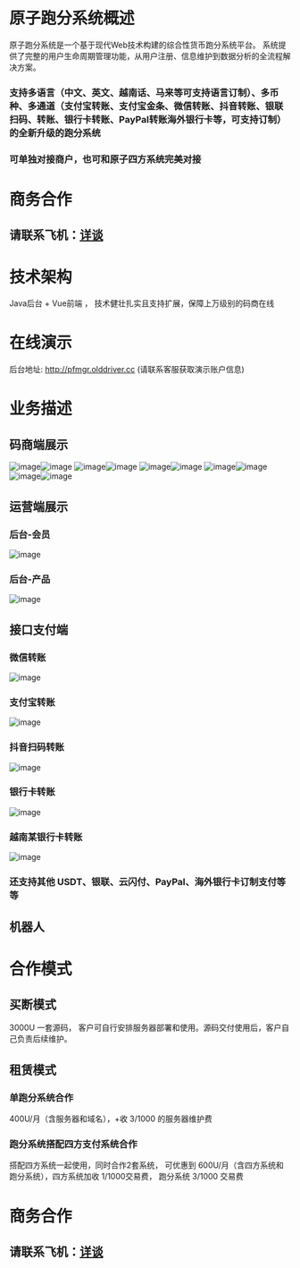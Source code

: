 # 原子跑分系统概述
原子跑分系统是一个基于现代Web技术构建的综合性货币跑分系统平台。
系统提供了完整的用户生命周期管理功能，从用户注册、信息维护到数据分析的全流程解决方案。
### 支持多语言（中文、英文、越南话、马来等可支持语言订制）、多币种、多通道（支付宝转账、支付宝金条、微信转账、抖音转账、银联扫码、转账、银行卡转账、PayPal转账海外银行卡等，可支持订制）的全新升级的跑分系统
### 可单独对接商户，也可和原子四方系统完美对接

# 商务合作
## 请联系飞机：<a href="https://t.me/AXPay06" target="_blank">详谈</a>

# 技术架构
Java后台 + Vue前端 ， 技术健壮扎实且支持扩展，保障上万级别的码商在线

# 在线演示
后台地址: http://pfmgr.olddriver.cc (请联系客服获取演示账户信息)


# 业务描述
## 码商端展示
![image](https://raw.githubusercontent.com/sexyCs258369/paofen/refs/heads/main/%E9%A6%96%E9%A1%B5.png)![image](https://raw.githubusercontent.com/sexyCs258369/paofen/refs/heads/main/%E4%BA%A7%E5%93%81%E5%88%97%E8%A1%A8.png)
![image](https://github.com/sexyCs258369/paofen/blob/main/%E5%A4%9A%E8%AF%AD%E8%A8%80%E6%94%AF%E6%8C%81.png?raw=true)![image](https://raw.githubusercontent.com/sexyCs258369/paofen/refs/heads/main/%E8%AE%A2%E5%8D%95%E5%88%97%E8%A1%A8.png)
![image](https://raw.githubusercontent.com/sexyCs258369/paofen/refs/heads/main/%E7%A0%81%E5%95%86%E4%B8%8A%E4%BC%A0.png)![image](https://raw.githubusercontent.com/sexyCs258369/paofen/refs/heads/main/%E6%8B%89%E5%8F%96%E6%96%B0%E4%BA%BA.png)
![image](https://raw.githubusercontent.com/sexyCs258369/paofen/refs/heads/main/%E8%AE%A2%E5%8D%95%E6%95%B0%E6%8D%AE%E5%88%86%E6%9E%90.png)![image](https://raw.githubusercontent.com/sexyCs258369/paofen/refs/heads/main/%E8%AE%A2%E5%8D%95%E6%95%B0%E6%8D%AE%E5%88%86%E6%9E%902.png)
![image](https://github.com/sexyCs258369/paofen/blob/main/%E7%94%A8%E6%88%B7%E6%95%B0%E6%8D%AE%E5%88%86%E6%9E%90.png?raw=true)![image](https://raw.githubusercontent.com/sexyCs258369/paofen/refs/heads/main/%E8%B4%A6%E6%88%B7%E8%AE%BE%E7%BD%AE.png)

## 运营端展示
### 后台-会员
![image](https://raw.githubusercontent.com/sexyCs258369/paofen/refs/heads/main/%E5%90%8E%E5%8F%B0-%E4%BC%9A%E5%91%98.png)
### 后台-产品
![image](https://raw.githubusercontent.com/sexyCs258369/paofen/refs/heads/main/%E5%90%8E%E5%8F%B0-%E4%BA%A7%E5%93%81.png)

## 接口支付端
### 微信转账
![image](https://raw.githubusercontent.com/sexyCs258369/paofen/refs/heads/main/%E5%BE%AE%E4%BF%A1%E8%BD%AC%E8%B4%A6.jpg)
### 支付宝转账
![image](https://raw.githubusercontent.com/sexyCs258369/paofen/refs/heads/main/%E6%94%AF%E4%BB%98%E5%AE%9D%E8%BD%AC%E8%B4%A6.jpg)
### 抖音扫码转账
![image](https://raw.githubusercontent.com/sexyCs258369/paofen/refs/heads/main/%E6%8A%96%E9%9F%B3%E8%BD%AC%E8%B4%A6.jpg)
### 银行卡转账
![image](https://raw.githubusercontent.com/sexyCs258369/paofen/refs/heads/main/%E9%93%B6%E8%A1%8C%E5%8D%A1%E6%94%AF%E4%BB%98.png)
### 越南某银行卡转账
![image](https://raw.githubusercontent.com/sexyCs258369/paofen/refs/heads/main/%E8%B6%8A%E5%8D%97%E8%BD%AC%E8%B4%A6.jpg)

### 还支持其他 USDT、银联、云闪付、PayPal、海外银行卡订制支付等等


## 机器人


# 合作模式
## 买断模式
3000U 一套源码， 客户可自行安排服务器部署和使用。源码交付使用后，客户自己负责后续维护。

## 租赁模式
### 单跑分系统合作
400U/月（含服务器和域名），+收 3/1000 的服务器维护费
### 跑分系统搭配四方支付系统合作
搭配四方系统一起使用，同时合作2套系统， 可优惠到 600U/月（含四方系统和跑分系统），四方系统加收 1/1000交易费， 跑分系统 3/1000 交易费 

# 商务合作
## 请联系飞机：<a href="https://t.me/AXPay06" target="_blank">详谈</a>
